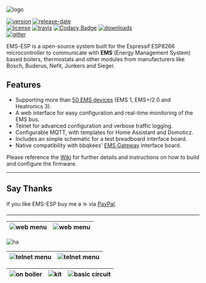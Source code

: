 ![logo](https://emsesp.github.io/docs/_media/logo/EMS-ESP_logo_dark.png)

[![version](https://img.shields.io/github/release/proddy/EMS-ESP.svg?label=Latest%20Release)](https://github.com/proddy/EMS-ESP/blob/master/CHANGELOG.md)
[![release-date](https://img.shields.io/github/release-date/proddy/EMS-ESP.svg?label=Released)](https://github.com/proddy/EMS-ESP/commits/master)
<br />
[![license](https://img.shields.io/github/license/proddy/EMS-ESP.svg)](LICENSE)
[![travis](https://travis-ci.com/proddy/EMS-ESP.svg?branch=dev)](https://travis-ci.com/proddy/EMS-ESP)
[![Codacy Badge](https://api.codacy.com/project/badge/Grade/b8880625bdf841d4adb2829732030887)](https://app.codacy.com/app/proddy/EMS-ESP?utm_source=github.com&utm_medium=referral&utm_content=proddy/EMS-ESP&utm_campaign=Badge_Grade_Settings)
[![downloads](https://img.shields.io/github/downloads/proddy/EMS-ESP/total.svg)](https://github.com/proddy/EMS-ESP/releases)
<br />
[![gitter](https://img.shields.io/gitter/room/EMS-ESP/EMS-ESP.svg)](https://gitter.im/EMS-ESP/community)
<br>

EMS-ESP is a open-source system built for the Espressif ESP8266 microcontroller to communicate with **EMS** (Energy Management System) based boilers, thermostats and other modules from manufacturers like Bosch, Buderus, Nefit, Junkers and Sieger.

## Features

* Supporting more than [50 EMS devices](https://emsesp.github.io/docs/#/Supported-EMS-Devices) (EMS 1, EMS+/2.0 and Heatronics 3).
* A web interface for easy configuration and real-time monitoring of the EMS bus.
* Telnet for advanced configuration and verbose traffic logging.
* Configurable MQTT, with templates for Home Assistant and Domoticz.
* Includes an simple schematic for a test breadboard interface board.
* Native compatibility with bbqkees' [EMS Gateway](https://bbqkees-electronics.nl/) interface board.

Please reference the [Wiki](https://emsesp.github.io/docs) for further details and instructions on how to build and configure the firmware.

---

## Say Thanks
If you like EMS-ESP buy me a :coffee: via [PayPal](https://www.paypal.me/prderbyshire/2).

---

| ![web menu](https://emsesp.github.io/docs/_media/web/system_status.PNG) | ![web menu](https://emsesp.github.io/docs/_media/web/ems_dashboard.PNG) |
| - | - |
![ha](https://emsesp.github.io/docs/_media/home%20assistant/ha.png)

| ![telnet menu](https://emsesp.github.io/docs/_media/telnet/telnet_menu.jpg) | ![telnet menu](https://emsesp.github.io/docs/_media/telnet/telnet_stats.PNG) |
| - | - |

| ![on boiler](https://emsesp.github.io/docs/_media/ems%20gateway/on-boiler.jpg) | ![kit](https://emsesp.github.io/docs/_media/ems%20gateway/ems-kit-2.jpg) | ![basic circuit](https://emsesp.github.io/docs/_media/ems%20gateway/ems-board-white.jpg) |
| - | - | - |
